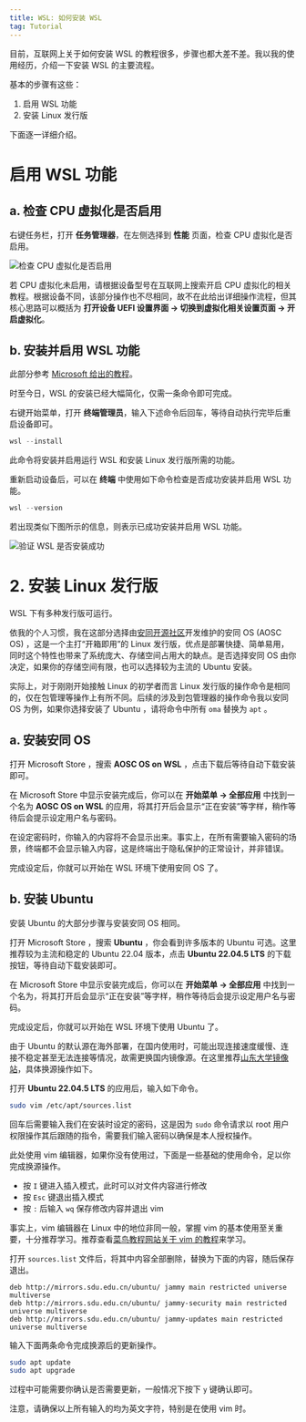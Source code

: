 ```yaml
---
title: WSL: 如何安装 WSL
tag: Tutorial
---
```




目前，互联网上关于如何安装 WSL 的教程很多，步骤也都大差不差。我以我的使用经历，介绍一下安装 WSL 的主要流程。

基本的步骤有这些：

1. 启用 WSL 功能
2. 安装 Linux 发行版

下面逐一详细介绍。

# 启用 WSL 功能

## a. 检查 CPU 虚拟化是否启用

右键任务栏，打开 **任务管理器**，在左侧选择到 **性能** 页面，检查 CPU 虚拟化是否启用。



![检查 CPU 虚拟化是否启用](https://img.picgo.net/2024/12/08/-2024-12-08-14180835760f16e77e43cc.png)

若 CPU 虚拟化未启用，请根据设备型号在互联网上搜索开启 CPU 虚拟化的相关教程。根据设备不同，该部分操作也不尽相同，故不在此给出详细操作流程，但其核心思路可以概括为 **打开设备 UEFI 设置界面 -> 切换到虚拟化相关设置页面 -> 开启虚拟化**。

## b. 安装并启用 WSL 功能

此部分参考 [Microsoft 给出的教程](https://learn.microsoft.com/zh-cn/windows/wsl/install)。

时至今日，WSL 的安装已经大幅简化，仅需一条命令即可完成。

右键开始菜单，打开 **终端管理员**，输入下述命令后回车，等待自动执行完毕后重启设备即可。

```powershell
wsl --install
```

此命令将安装并启用运行 WSL 和安装 Linux 发行版所需的功能。

重新启动设备后，可以在 **终端** 中使用如下命令检查是否成功安装并启用 WSL 功能。

```powershell
wsl --version
```

若出现类似下图所示的信息，则表示已成功安装并启用 WSL 功能。

![验证 WSL 是否安装成功](https://img.picgo.net/2024/12/08/-2024-12-08-143803ac5de542aa27fdea.png)

# 2. 安装 Linux 发行版

WSL 下有多种发行版可运行。

依我的个人习惯，我在这部分选择由[安同开源社区](https://aosc.io/)开发维护的安同 OS (AOSC OS) ，这是一个主打“开箱即用”的 Linux 发行版，优点是部署快捷、简单易用，同时这个特性也带来了系统庞大、存储空间占用大的缺点。是否选择安同 OS 由你决定，如果你的存储空间有限，也可以选择较为主流的 Ubuntu 安装。

实际上，对于刚刚开始接触 Linux 的初学者而言 Linux 发行版的操作命令是相同的，仅在包管理等操作上有所不同。后续的涉及到包管理器的操作命令我以安同 OS 为例，如果你选择安装了 Ubuntu ，请将命令中所有 `oma` 替换为 `apt` 。

## a. 安装安同 OS

打开 Microsoft Store ，搜索 **AOSC OS on WSL** ，点击下载后等待自动下载安装即可。

在 Microsoft Store 中显示安装完成后，你可以在 **开始菜单 -> 全部应用** 中找到一个名为 **AOSC OS on WSL** 的应用，将其打开后会显示“正在安装”等字样，稍作等待后会提示设定用户名与密码。

在设定密码时，你输入的内容将不会显示出来。事实上，在所有需要输入密码的场景，终端都不会显示输入内容，这是终端出于隐私保护的正常设计，并非错误。

完成设定后，你就可以开始在 WSL 环境下使用安同 OS 了。

## b. 安装 Ubuntu

安装 Ubuntu 的大部分步骤与安装安同 OS 相同。

打开 Microsoft Store ，搜索 **Ubuntu** ，你会看到许多版本的 Ubuntu 可选。这里推荐较为主流和稳定的 Ubuntu 22.04 版本，点击 **Ubuntu 22.04.5 LTS** 的下载按钮，等待自动下载安装即可。

在 Microsoft Store 中显示安装完成后，你可以在 **开始菜单 -> 全部应用** 中找到一个名为，将其打开后会显示“正在安装”等字样，稍作等待后会提示设定用户名与密码。

完成设定后，你就可以开始在 WSL 环境下使用 Ubuntu 了。

由于 Ubuntu 的默认源在海外部署，在国内使用时，可能出现连接速度缓慢、连接不稳定甚至无法连接等情况，故需更换国内镜像源。在这里推荐[山东大学镜像站](https://mirrors.sdu.edu.cn)，具体换源操作如下。

打开 **Ubuntu 22.04.5 LTS** 的应用后，输入如下命令。

```bash
sudo vim /etc/apt/sources.list
```

回车后需要输入我们在安装时设定的密码，这是因为 `sudo` 命令请求以 root 用户权限操作其后跟随的指令，需要我们输入密码以确保是本人授权操作。

此处使用 vim 编辑器，如果你没有使用过，下面是一些基础的使用命令，足以你完成换源操作。

- 按 `I` 键进入插入模式，此时可以对文件内容进行修改
- 按 `Esc` 键退出插入模式
- 按 `:` 后输入 `wq` 保存修改内容并退出 vim

事实上，vim 编辑器在 Linux 中的地位非同一般，掌握 vim 的基本使用至关重要，十分推荐学习。推荐查看[菜鸟教程网站关于 vim 的教程](https://www.runoob.com/linux/linux-vim.html)来学习。

打开 `sources.list` 文件后，将其中内容全部删除，替换为下面的内容，随后保存退出。

```
deb http://mirrors.sdu.edu.cn/ubuntu/ jammy main restricted universe multiverse
deb http://mirrors.sdu.edu.cn/ubuntu/ jammy-security main restricted universe multiverse
deb http://mirrors.sdu.edu.cn/ubuntu/ jammy-updates main restricted universe multiverse
```

输入下面两条命令完成换源后的更新操作。

```bash
sudo apt update
sudo apt upgrade
```

过程中可能需要你确认是否需要更新，一般情况下按下 `y` 键确认即可。

注意，请确保以上所有输入的均为英文字符，特别是在使用 vim 时。

